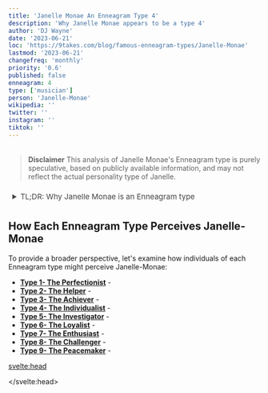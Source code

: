 ```yaml
---
title: 'Janelle Monae An Enneagram Type 4'
description: 'Why Janelle Monae appears to be a type 4'
author: 'DJ Wayne'
date: '2023-06-21'
loc: 'https://9takes.com/blog/famous-enneagram-types/Janelle-Monae'
lastmod: '2023-06-21'
changefreq: 'monthly'
priority: '0.6'
published: false
enneagram: 4
type: ['musician']
person: 'Janelle-Monae'
wikipedia: ''
twitter: ''
instagram: ''
tiktok: ''
---
```


<!-- // notes:  grimes, knives out-->

<script>
	import  PopCard  from "../../../lib/components/atoms/PopCard.svelte";
</script>
<div
	style="display: flex;
    justify-content: center;
    margin: 1rem 0;
	"
>
	<PopCard
		image={`/types/3s/${'Janelle-Monae'}.webp`}
		showIcon={false}
		displayText="Janelle Monae"
		subtext=""
	/>
</div>

> **Disclaimer** This analysis of Janelle Monae's Enneagram type is purely speculative, based on publicly available information, and may not reflect the actual personality type of Janelle.

<details>
<summary class="accordion">TL;DR: Why Janelle Monae is an Enneagram type</summary>
<div class="panel">
<ul>
<li>
</li>
<li>
</li>
<li>
</li>
<li>
</li>
</ul>
  </div>
</details>

<p class="firstLetter"></p>

## How Each Enneagram Type Perceives Janelle-Monae

To provide a broader perspective, let's examine how individuals of each Enneagram type might perceive Janelle-Monae:

- **[Type 1- The Perfectionist](/blog/enneagram/enneagram-type-1)** -
- **[Type 2- The Helper](/blog/enneagram/enneagram-type-2)** -
- **[Type 3- The Achiever](/blog/enneagram/enneagram-type-3)** -
- **[Type 4- The Individualist](/blog/enneagram/enneagram-type-4)** -
- **[Type 5- The Investigator](/blog/enneagram/enneagram-type-5)** -
- **[Type 6- The Loyalist](/blog/enneagram/enneagram-type-6)** -
- **[Type 7- The Enthusiast](/blog/enneagram/enneagram-type-7)** -
- **[Type 8- The Challenger](/blog/enneagram/enneagram-type-8)** -
- **[Type 9- The Peacemaker](/blog/enneagram/enneagram-type-9)** -

<svelte:head>

<script type="application/ld+json">

</script>

</svelte:head>

<style lang="scss">
  .accordion {
    color: #444;
    cursor: pointer;
    padding: 0.5rem;
    border: none;
    text-align: left;
    outline: none;
    font-size: 15px;
    transition: 0.4s;
  }

  .accordion:hover {
    background-color: var(--color-theme-purple-v);
    color: var(--color-theme-purple);
  }

  /*.panel:hover {

    background-color: #ccc;

}*/

  .panel {
    padding: 18px;
    /*display: none;*/
    background-color: white;
    overflow: hidden;

  }
</style>
